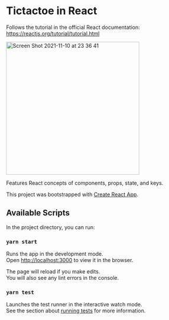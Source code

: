 # Tictactoe in React

Follows the tutorial in the official React documentation:  
https://reactjs.org/tutorial/tutorial.html

<img width="360" alt="Screen Shot 2021-11-10 at 23 36 41" src="https://user-images.githubusercontent.com/69414602/141257585-9a55ea21-7544-4f12-906e-8b3063d3bf01.png">


Features React concepts of components, props, state, and keys.

This project was bootstrapped with [Create React App](https://github.com/facebook/create-react-app).

## Available Scripts

In the project directory, you can run:

### `yarn start`

Runs the app in the development mode.\
Open [http://localhost:3000](http://localhost:3000) to view it in the browser.

The page will reload if you make edits.\
You will also see any lint errors in the console.

### `yarn test`

Launches the test runner in the interactive watch mode.\
See the section about [running tests](https://facebook.github.io/create-react-app/docs/running-tests) for more information.


